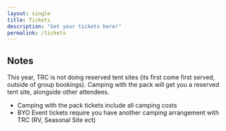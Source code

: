 ```yaml
---
layout: single
title: Tickets
description: "Get your tickets here!"
permalink: /tickets
---
```


## Notes
This year, TRC is not doing reserved tent sites (its first come first served, outside of group bookings). Camping with the pack will get you a reserved tent site, alongside other attendees. 

- Camping with the pack tickets include all camping costs
- BYO Event tickets require you have another camping arrangement with TRC (RV, Seasonal Site ect)

<div id="eventbrite-widget-container-510405575817"></div>

<script src="https://www.eventbrite.com/static/widgets/eb_widgets.js"></script>

<script type="text/javascript">
    var exampleCallback = function() {
        console.log('Order complete!');
    };

    window.EBWidgets.createWidget({
        // Required
        widgetType: 'checkout',
        eventId: '510405575817',
        iframeContainerId: 'eventbrite-widget-container-510405575817',

        // Optional
        iframeContainerHeight: 425,  // Widget height in pixels. Defaults to a minimum of 425px if not provided
        onOrderComplete: exampleCallback  // Method called when an order has successfully completed
    });
</script>